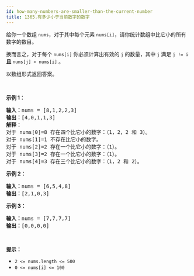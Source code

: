 ```yaml
---
id: how-many-numbers-are-smaller-than-the-current-number
title: 1365.有多少小于当前数字的数字
---
```

给你一个数组 <code>nums</code>，对于其中每个元素 <code>nums[i]</code>，请你统计数组中比它小的所有数字的数目。

换而言之，对于每个 <code>nums[i]</code> 你必须计算出有效的 <code>j</code> 的数量，其中 <code>j</code> 满足 <code>j != i</code> **且** <code>nums[j] &lt; nums[i]</code> 。

以数组形式返回答案。

 

**示例 1：**


<pre><strong>输入：</strong>nums = [8,1,2,2,3]<br/><strong>输出：</strong>[4,0,1,1,3]<br/><strong>解释：</strong> <br/>对于 nums[0]=8 存在四个比它小的数字：（1，2，2 和 3）。 <br/>对于 nums[1]=1 不存在比它小的数字。<br/>对于 nums[2]=2 存在一个比它小的数字：（1）。 <br/>对于 nums[3]=2 存在一个比它小的数字：（1）。 <br/>对于 nums[4]=3 存在三个比它小的数字：（1，2 和 2）。<br/></pre>

**示例 2：**


<pre><strong>输入：</strong>nums = [6,5,4,8]<br/><strong>输出：</strong>[2,1,0,3]<br/></pre>

**示例 3：**


<pre><strong>输入：</strong>nums = [7,7,7,7]<br/><strong>输出：</strong>[0,0,0,0]<br/></pre>

 

**提示：**


- <code>2 &lt;= nums.length &lt;= 500</code>
- <code>0 &lt;= nums[i] &lt;= 100</code>
